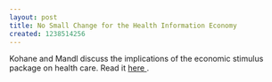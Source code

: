 ```yaml
---
layout: post
title: No Small Change for the Health Information Economy
created: 1238514256
---
```

Kohane and Mandl discuss the implications of the economic stimulus package on health care. Read it <a href = "http://wall.hms.harvard.edu/sites/default/files/1278.pdf">here </a>. 

